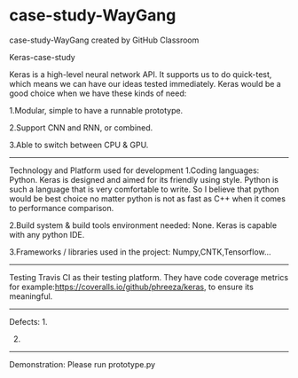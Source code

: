 # case-study-WayGang
case-study-WayGang created by GitHub Classroom

Keras-case-study

Keras is a high-level neural network API. It supports us to do quick-test, 
which means we can have our ideas tested immediately.
Keras would be a good choice when we have these kinds of need:

1.Modular, simple to have a runnable prototype.

2.Support CNN and RNN, or combined.

3.Able to switch between CPU & GPU.


-----------------------------------


Technology and Platform used for development
1.Coding languages: Python. 
Keras is designed and aimed for its friendly using style. 
Python is such a language that is very comfortable to write. 
So I believe that python would be best choice no matter python is 
not as fast as C++ when it comes to performance comparison.

2.Build system & build tools environment needed: None.
Keras is capable with any python IDE.

3.Frameworks / libraries used in the project: Numpy,CNTK,Tensorflow...


-----------------------------------


Testing
Travis CI as their testing platform. 
They have code coverage metrics for example:https://coveralls.io/github/phreeza/keras, 
to ensure its meaningful.


-----------------------------------


Defects:
1.

2.


-----------------------------------


Demonstration:
Please run prototype.py
